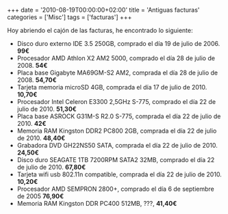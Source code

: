+++
date = '2010-08-19T00:00:00+02:00'
title = 'Antiguas facturas'
categories = ['Misc']
tags = ['facturas']
+++

Hoy abriendo el cajón de las facturas, he encontrado lo siguiente:

- Disco duro externo IDE 3.5 250GB, comprado el día 19 de julio de 2006. **99€**
- Procesador AMD Athlon X2 AM2 5000, comprado el día 28 de julio de 2008. **54€**
- Placa base Gigabyte MA69GM-S2 AM2, comprada el día 28 de julio de 2008. **54,70€**
- Tarjeta memoria microSD 4GB, comprada el día 17 de julio de 2010. **10,70€**
- Procesador Intel Celeron E3300 2,5GHz S-775, comprado el día 22 de julio de 2010. **51,30€**
- Placa base ASROCK G31M-S R2.0 S-775, comprada el día 22 de julio de 2010. **42€**
- Memoria RAM Kingston DDR2 PC800 2GB, comprada el día 22 de julio de 2010. **48,40€**
- Grabadora DVD GH22NS50 SATA, comprada el día 22 de julio de 2010. **24,50€**
- Disco duro SEAGATE 1TB 7200RPM SATA2 32MB, comprado el día 22 de julio de 2010. **67,80€**
- Tarjeta wifi usb 802.11n compatible, comprada el día 22 de julio de 2010. **10,20€**
- Procesador AMD SEMPRON 2800+, comprado el día 6 de septiembre de 2005 **76,90€**
- Memoria RAM Kingston DDR PC400 512MB, ???, **41,40€**
